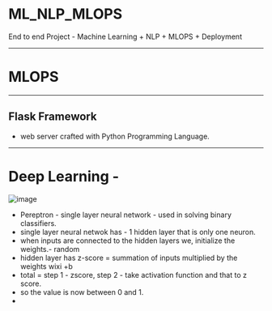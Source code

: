 # ML_NLP_MLOPS
End to end Project - Machine Learning + NLP + MLOPS + Deployment

---
# MLOPS
---
## Flask Framework 

- web server crafted with Python Programming Language.


---

# Deep Learning -

![image](https://github.com/user-attachments/assets/01ced625-b755-417f-8b3e-97467e8b1852)

- Pereptron - single layer neural network - used in solving binary classifiers.
- single layer neural netwok has - 1 hidden layer that is only one neuron.
- when inputs are connected to the hidden layers we, initialize the weights.- random
- hidden layer has z-score = summation of inputs multiplied by the weights wixi +b
- total = step 1 - zscore, step 2 - take activation function and that to z score.
- so the value is now between 0 and 1.
- 



